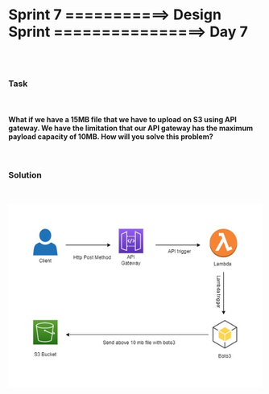 # Sprint 7 ===========> Design Sprint ================> Day 7

<br>
<br>

### Task
<br>

####  What if we have a 15MB file that we have to upload on S3 using API gateway. We have the limitation that our API gateway has the maximum payload capacity of 10MB. How will you solve this problem?

<br>

### Solution

<br>

![screenshot](images/diagram.jpg)

